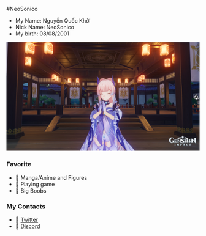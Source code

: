 #NeoSonico
- My Name: Nguyễn Quốc Khởi
- Nick Name: NeoSonico
- My birth: 08/08/2001

<img hight="1080" width="1920" alt="GIF" align="midle" src="https://github.com/Odia2001/About-Me/blob/main/2021101192318.png?raw=true">


### Favorite
- 🔰 Manga/Anime and Figures
- 🔰 Playing game
- 🔰 Big Boobs
### My Contacts
- 🔰 [Twitter](https://twitter.com/neo_sonico)
- 🔰 [Discord](NeoSonico#4888)
